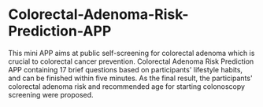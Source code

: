 # Colorectal-Adenoma-Risk-Prediction-APP
This mini APP aims at public self-screening for colorectal adenoma which is crucial to colorectal cancer prevention.
Colorectal Adenoma Risk Prediction APP containing 17 brief questions based on participants' lifestyle habits, and can be finished within five minutes.
As the final result, the participants' colorectal adenoma risk and recommended age for starting colonoscopy screening were proposed.
